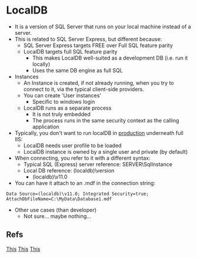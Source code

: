 
LocalDB
=====================

- It is a version of SQL Server that runs on your local machine instead of a server.
- This is related to SQL Server Express, but different because:
	- SQL Server Express targets FREE over Full SQL feature parity
	- LocalDB targets full SQL feature parity
		- This makes LocalDB well-suited as a development DB (i.e. run it locally)
		- Uses the same DB engine as full SQL
- Instances
	- An Instance is created, if not already running, when you try to connect to it, via the typical client-side providers.
	- You can create 'User instances'
		- Specific to windows login
	- LocalDB runs as a separate process
		- It is not truly embedded
		- The process runs in the same security context as the calling application
- Typically, you don't want to run localDB in [production](https://blogs.msdn.microsoft.com/sqlexpress/2011/12/08/using-localdb-with-full-iis-part-1-user-profile/) underneath full IIS:
	- LocalDB needs user profile to be loaded
	- LocalDB instance is owned by a single user and private (by default)	
- When connecting, you refer to it with a different syntax:
	- Typical SQL (Express) server reference: SERVER\\SqlInstance
	- Local DB reference: (localdb)\\version
		- (localdb)\\v11.0		
- You can have it attach to an .mdf in the connection string:
```
Data Source=(localdb)\v11.0; Integrated Security=true; AttachDbFileName=C:\MyData\Database1.mdf
```

- Other use cases (than developer)
	- Not sure... maybe nothing... 

## Refs
[This](https://blogs.msdn.microsoft.com/sqlexpress/2011/07/12/introducing-localdb-an-improved-sql-express/)
[This](http://stackoverflow.com/questions/13571331/is-it-normal-to-use-localdb-in-production)
[This](https://blogs.msdn.microsoft.com/sqlexpress/2011/12/08/using-localdb-with-full-iis-part-1-user-profile/)